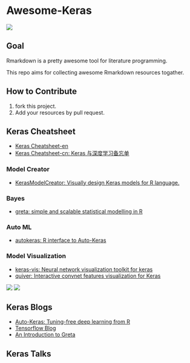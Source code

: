 # Awesome-Keras

![](https://camo.githubusercontent.com/1997c7e760b163a61aba3a2c98f21be8c524be29/68747470733a2f2f617765736f6d652e72652f62616467652e737667)

## Goal

Rmarkdown is a pretty awesome tool for literature programming.

This repo aims for collecting awesome Rmarkdown resources togather.

## How to Contribute

1. fork this project.
2. Add your resources by pull request.

## Keras Cheatsheet

+ [Keras Cheatsheet-en](https://github.com/harryprince/cheatsheets/blob/master/keras.pdf)
+ [Keras Cheatsheet-cn: Keras 与深度学习备忘单](https://github.com/harryprince/cheatsheets/raw/master/translations/chinese/keras-cheatsheet_zh_CN.pdf)

### Model Creator

+ [KerasModelCreator: Visually design Keras models for R language.](https://github.com/jcrodriguez1989/KerasModelCreator)

### Bayes

+ [greta: simple and scalable statistical modelling in R](https://github.com/greta-dev/greta)

### Auto ML

+ [autokeras: R interface to Auto-Keras](https://github.com/jcrodriguez1989/autokeras)

### Model Visualization

+ [keras-vis: Neural network visualization toolkit for keras](https://github.com/raghakot/keras-vis)
+ [quiver: Interactive convnet features visualization for Keras](https://github.com/keplr-io/quiver)

![](https://raw.githubusercontent.com/raghakot/keras-vis/master/images/conv_vis/cover.jpg?raw=true)
![](https://cloud.githubusercontent.com/assets/5866348/20253975/f3d56f14-a9e4-11e6-9693-9873a18df5d3.gif)

## Keras Blogs

+ [Auto-Keras: Tuning-free deep learning from R](https://github.com/jcrodriguez1989/tf_blog_autokeras/blob/master/autokeras.Rmd)
+ [Tensorflow Blog](https://github.com/rstudio/tensorflow-blog)
+ [An Introduction to Greta](https://rviews.rstudio.com/2018/04/23/on-first-meeting-greta/)

## Keras Talks






